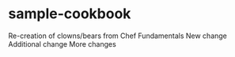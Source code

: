 # sample-cookbook

Re-creation of clowns/bears from Chef Fundamentals
New change
Additional change
More changes
